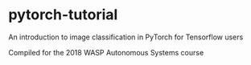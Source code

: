 # pytorch-tutorial
An introduction to image classification in PyTorch for Tensorflow users

Compiled for the 2018 WASP Autonomous Systems course
